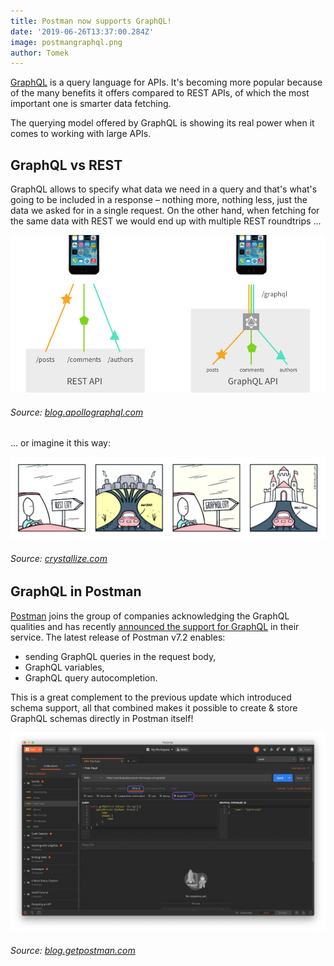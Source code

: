 ```yaml
---
title: Postman now supports GraphQL!
date: '2019-06-26T13:37:00.284Z'
image: postmangraphql.png
author: Tomek
---
```


[GraphQL](https://graphql.org/) is a query language for APIs. It's becoming more popular because of the many benefits it offers compared to REST APIs, of which the most important one is smarter data fetching.

The querying model offered by GraphQL is showing its real power when it comes to working with large APIs. 

## GraphQL vs REST

GraphQL allows to specify what data we need in a query and that's what's going to be included in a response – nothing more, nothing less, just the data we asked for in a single request. On the other hand, when fetching for the same data with REST we would end up with multiple REST roundtrips ...

![GraphQL vs REST](graphqlvsrest.png)
###### Source: [blog.apollographql.com](https://blog.apollographql.com/graphql-vs-rest-5d425123e34b)

 ... or imagine it this way:

![REST vs GraphQL](graphqlcity.png)

###### Source: [crystallize.com](https://crystallize.com/comics/rest-vs-graphql)

## GraphQL in Postman

[Postman](https://www.getpostman.com/) joins the group of companies acknowledging the GraphQL qualities and has recently [announced the support for GraphQL](https://blog.getpostman.com/2019/06/18/postman-v7-2-supports-graphql/) in their service. The latest release of Postman v7.2 enables:

- sending GraphQL queries in the request body,
- GraphQL variables,
- GraphQL query autocompletion.

This is a great complement to the previous update which introduced schema support, all that combined makes it possible to create & store GraphQL schemas directly in Postman itself!


![GraphQL BETA in Postman](graphqlpostman.png)

###### Source: [blog.getpostman.com](https://blog.getpostman.com/2019/06/18/postman-v7-2-supports-graphql/)